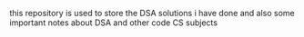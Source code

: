 this repository is used to store the DSA solutions i have done and also some important notes about DSA and other code CS subjects 
